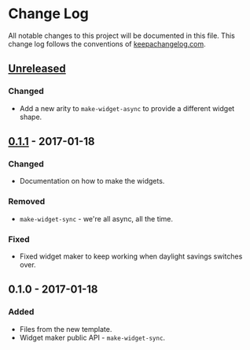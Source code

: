 # Change Log
All notable changes to this project will be documented in this file. This change log follows the conventions of [keepachangelog.com](http://keepachangelog.com/).

## [Unreleased]
### Changed
- Add a new arity to `make-widget-async` to provide a different widget shape.

## [0.1.1] - 2017-01-18
### Changed
- Documentation on how to make the widgets.

### Removed
- `make-widget-sync` - we're all async, all the time.

### Fixed
- Fixed widget maker to keep working when daylight savings switches over.

## 0.1.0 - 2017-01-18
### Added
- Files from the new template.
- Widget maker public API - `make-widget-sync`.

[Unreleased]: https://github.com/your-name/viterbi/compare/0.1.1...HEAD
[0.1.1]: https://github.com/your-name/viterbi/compare/0.1.0...0.1.1
